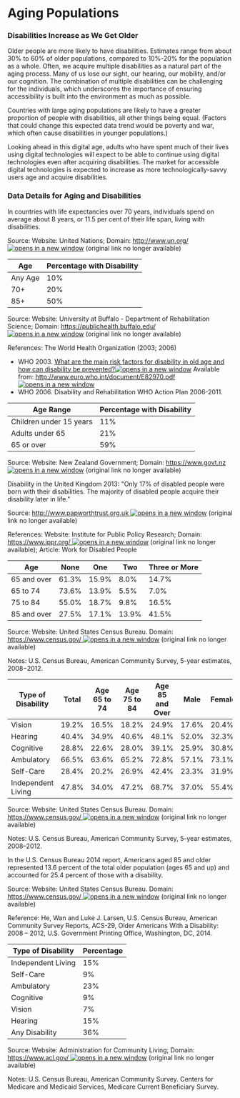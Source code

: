 # Aging Populations

### Disabilities Increase as We Get Older

Older people are more likely to have disabilities. Estimates range from about 30% to 60% of older populations, compared to 10%-20% for the population as a whole. Often, we acquire multiple disabilities as a natural part of the aging process. Many of us lose our sight, our hearing, our mobility, and/or our cognition. The combination of multiple disabilities can be challenging for the individuals, which underscores the importance of ensuring accessibility is built into the environment as much as possible.&#x20;

Countries with large aging populations are likely to have a greater proportion of people with disabilities, all other things being equal. (Factors that could change this expected data trend would be poverty and war, which often cause disabilities in younger populations.)

Looking ahead in this digital age, adults who have spent much of their lives using digital technologies will expect to be able to continue using digital technologies even after acquiring disabilities. The market for accessible digital technologies is expected to increase as more technologically-savvy users age and acquire disabilities.

### Data Details for Aging and Disabilities

In countries with life expectancies over 70 years, individuals spend on average about 8 years, or 11.5 per cent of their life span, living with disabilities.

Source: Website: United Nations; Domain: [http://www.un.org/ ![opens in a new window](https://dequeuniversity.com/assets/images/template/courses2014/new-window.png)](http://www.un.org/) (original link no longer available)

| Age     | Percentage with Disability |
| ------- | -------------------------- |
| Any Age | 10%                        |
| 70+     | 20%                        |
| 85+     | 50%                        |

Source: Website: University at Buffalo - Department of Rehabilitation Science; Domain: [https://publichealth.buffalo.edu/ ![opens in a new window](https://dequeuniversity.com/assets/images/template/courses2014/new-window.png)](https://publichealth.buffalo.edu/) (original link no longer available)

References: The World Health Organization (2003; 2006)

* WHO 2003. [What are the main risk factors for disability in old age and how can disability be prevented?![opens in a new window](https://dequeuniversity.com/assets/images/template/courses2014/new-window.png)](http://www.euro.who.int/document/E82970.pdf) Available from: [http://www.euro.who.int/document/E82970.pdf ![opens in a new window](https://dequeuniversity.com/assets/images/template/courses2014/new-window.png)](http://www.euro.who.int/document/E82970.pdf)
* WHO 2006. Disability and Rehabilitation WHO Action Plan 2006-2011.

| Age Range               | Percentage with Disability |
| ----------------------- | -------------------------- |
| Children under 15 years | 11%                        |
| Adults under 65         | 21%                        |
| 65 or over              | 59%                        |

Source: Website: New Zealand Government; Domain: [https://www.govt.nz ![opens in a new window](https://dequeuniversity.com/assets/images/template/courses2014/new-window.png)](https://www.govt.nz/) (original link no longer available)

Disability in the United Kingdom 2013: "Only 17% of disabled people were born with their disabilities. The majority of disabled people acquire their disability later in life."

Source: [http://www.papworthtrust.org.uk ![opens in a new window](https://dequeuniversity.com/assets/images/template/courses2014/new-window.png)](http://www.papworthtrust.org.uk/) (original link no longer available)

References: Website: Institute for Public Policy Research; Domain: [https://www.ippr.org/ ![opens in a new window](https://dequeuniversity.com/assets/images/template/courses2014/new-window.png)](https://www.ippr.org/) (original link no longer available); Article: Work for Disabled People

| Age         | None  | One   | Two   | Three or More |
| ----------- | ----- | ----- | ----- | ------------- |
| 65 and over | 61.3% | 15.9% | 8.0%  | 14.7%         |
| 65 to 74    | 73.6% | 13.9% | 5.5%  | 7.0%          |
| 75 to 84    | 55.0% | 18.7% | 9.8%  | 16.5%         |
| 85 and over | 27.5% | 17.1% | 13.9% | 41.5%         |

Source: Website: United States Census Bureau. Domain: [https://www.census.gov/ ![opens in a new window](https://dequeuniversity.com/assets/images/template/courses2014/new-window.png)](https://www.census.gov/) (original link no longer available)

Notes: U.S. Census Bureau, American Community Survey, 5-year estimates, 2008−2012.

| Type of Disability | Total | Age 65 to 74 | Age 75 to 84 | Age 85 and Over | Male  | Female |
| ------------------ | ----- | ------------ | ------------ | --------------- | ----- | ------ |
| Vision             | 19.2% | 16.5%        | 18.2%        | 24.9%           | 17.6% | 20.4%  |
| Hearing            | 40.4% | 34.9%        | 40.6%        | 48.1%           | 52.0% | 32.3%  |
| Cognitive          | 28.8% | 22.6%        | 28.0%        | 39.1%           | 25.9% | 30.8%  |
| Ambulatory         | 66.5% | 63.6%        | 65.2%        | 72.8%           | 57.1% | 73.1%  |
| Self-Care          | 28.4% | 20.2%        | 26.9%        | 42.4%           | 23.3% | 31.9%  |
| Independent Living | 47.8% | 34.0%        | 47.2%        | 68.7%           | 37.0% | 55.4%  |

Source: Website: United States Census Bureau. Domain: [https://www.census.gov/ ![opens in a new window](https://dequeuniversity.com/assets/images/template/courses2014/new-window.png)](https://www.census.gov/) (original link no longer available)

Notes: U.S. Census Bureau, American Community Survey, 5-year estimates, 2008–2012.

In the U.S. Census Bureau 2014 report, Americans aged 85 and older represented 13.6 percent of the total older population (ages 65 and up) and accounted for 25.4 percent of those with a disability.

Source: Website: United States Census Bureau. Domain: [https://www.census.gov/ ![opens in a new window](https://dequeuniversity.com/assets/images/template/courses2014/new-window.png)](https://www.census.gov/) (original link no longer available)

Reference: He, Wan and Luke J. Larsen, U.S. Census Bureau, American Community Survey Reports, ACS-29, Older Americans With a Disability: 2008 – 2012, U.S. Government Printing Office, Washington, DC, 2014.

| Type of Disability | Percentage |
| ------------------ | ---------- |
| Independent Living | 15%        |
| Self-Care          | 9%         |
| Ambulatory         | 23%        |
| Cognitive          | 9%         |
| Vision             | 7%         |
| Hearing            | 15%        |
| Any Disability     | 36%        |

Source: Website: Administration for Community Living; Domain: [https://www.acl.gov/ ![opens in a new window](https://dequeuniversity.com/assets/images/template/courses2014/new-window.png)](https://www.acl.gov/) (original link no longer available)

Notes: U.S. Census Bureau, American Community Survey. Centers for Medicare and Medicaid Services, Medicare Current Beneficiary Survey.
